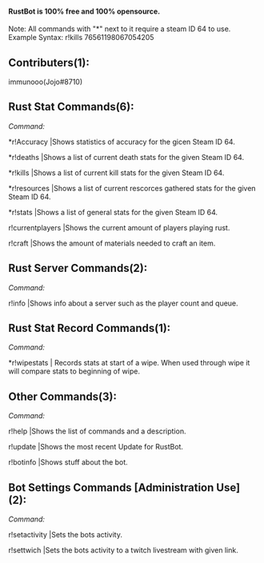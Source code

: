 #### RustBot is **100% free** and **100% opensource**. 

Note: All commands with "\*" next to it require a steam ID 64 to use. Example Syntax: r!kills 76561198067054205

Contributers(1):
----------------------

immunooo(Jojo#8710)

Rust Stat Commands(6):
----------------------

_Command:_

\*r!Accuracy      |Shows statistics of accuracy for the gicen Steam ID 64.

\*r!deaths       |Shows a list of current death stats for the given Steam ID 64.


\*r!kills        |Shows a list of current kill stats for the given Steam ID 64.

\*r!resources    |Shows a list of current rescorces gathered stats for the given Steam ID 64.

\*r!stats        |Shows a list of general stats for the given Steam ID 64.

r!currentplayers |Shows the current amount of players playing rust.

r!craft          |Shows the amount of materials needed to craft an item. 

Rust Server Commands(2):
------------------------

_Command:_

r!info         |Shows info about a server such as the player count and queue.

Rust Stat Record Commands(1):
-----------------------------

_Command:_

\*r!wipestats  | Records stats at start of a wipe. When used through wipe it will compare stats to beginning of wipe.

Other Commands(3):
------------------

_Command:_

r!help    |Shows the list of commands and a description.

r!update |Shows the most recent Update for RustBot.

r!botinfo   |Shows stuff about the bot.

Bot Settings Commands [Administration Use] (2):
------------------

_Command:_

r!setactivity    |Sets the bots activity.

r!settwich |Sets the bots activity to a twitch livestream with given link.

